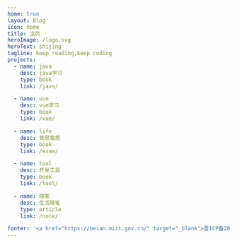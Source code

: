 ```yaml
---
home: true
layout: Blog
icon: home
title: 主页
heroImage: /logo.svg
heroText: shijing
tagline: keep reading,keep coding
projects:
  - name: java
    desc: java学习
    type: book
    link: /java/

  - name: vue
    desc: vue学习
    type: book
    link: /vue/

  - name: life
    desc: 我思我想
    type: book
    link: /exam/

  - name: tool
    desc: 开发工具
    type: book
    link: /tool/

  - name: 随笔
    desc: 生活随笔
    type: article
    link: /note/

footer: '<a href="https://beian.miit.gov.cn/" target="_blank">晋ICP备2021007439号</a>'
---
```

